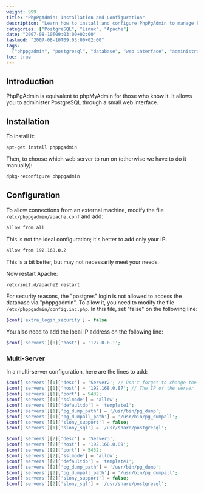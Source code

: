 ```yaml
---
weight: 999
title: "PhpPgAdmin: Installation and Configuration"
description: "Learn how to install and configure PhpPgAdmin to manage PostgreSQL databases through a web interface, including multi-server setup."
categories: ["PostgreSQL", "Linux", "Apache"]
date: "2007-08-10T09:03:00+02:00"
lastmod: "2007-08-10T09:03:00+02:00"
tags:
  ["phppgadmin", "postgresql", "database", "web interface", "administration"]
toc: true
---
```


## Introduction

PhpPgAdmin is equivalent to phpMyAdmin for those who know it. It allows you to administer PostgreSQL through a small web interface.

## Installation

To install it:

```bash
apt-get install phppgadmin
```

Then, to choose which web server to run on (otherwise we have to do it manually):

```bash
dpkg-reconfigure phppgadmin
```

## Configuration

To allow connections from an external machine, modify the file `/etc/phppgadmin/apache.conf` and add:

```bash
allow from all
```

This is not the ideal configuration; it's better to add only your IP:

```bash
allow from 192.168.0.2
```

This is a bit better, but may not necessarily meet your needs.

Now restart Apache:

```bash
/etc/init.d/apache2 restart
```

For security reasons, the "postgres" login is not allowed to access the database via "phppgadmin". To allow it, you need to modify the file `/etc/phppgadmin/config.inc.php`. In this file, set "false" on the following line:

```php
$conf['extra_login_security'] = false
```

You also need to add the local IP address on the following line:

```php
$conf['servers'][0]['host'] = '127.0.0.1';
```

### Multi-Server

In a multi-server configuration, here are the lines to add:

```php
$conf['servers'][1]['desc'] = 'Server2'; // Don't forget to change the number (1) to indicate the server, then the server name to display
$conf['servers'][1]['host'] = '192.168.0.87'; // The IP of the server
$conf['servers'][1]['port'] = 5432;
$conf['servers'][1]['sslmode'] = 'allow';
$conf['servers'][1]['defaultdb'] = 'template1';
$conf['servers'][1]['pg_dump_path'] = '/usr/bin/pg_dump';
$conf['servers'][1]['pg_dumpall_path'] = '/usr/bin/pg_dumpall';
$conf['servers'][1]['slony_support'] = false;
$conf['servers'][1]['slony_sql'] = '/usr/share/postgresql';

$conf['servers'][2]['desc'] = 'Server3';
$conf['servers'][2]['host'] = '192.168.0.89';
$conf['servers'][2]['port'] = 5432;
$conf['servers'][2]['sslmode'] = 'allow';
$conf['servers'][2]['defaultdb'] = 'template1';
$conf['servers'][2]['pg_dump_path'] = '/usr/bin/pg_dump';
$conf['servers'][2]['pg_dumpall_path'] = '/usr/bin/pg_dumpall';
$conf['servers'][2]['slony_support'] = false;
$conf['servers'][2]['slony_sql'] = '/usr/share/postgresql';
```
